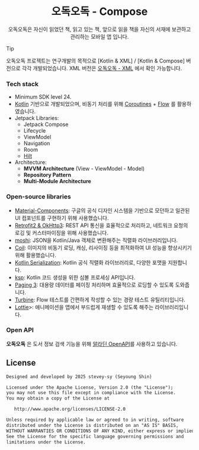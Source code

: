 <h1 align="center">오독오독 - Compose</h1>

<p align="center">
오독오독은 자신이 읽었던 책, 읽고 있는 책, 앞으로 읽을 책을 자신의 서재에 보관하고 관리하는 모바일 앱 입니다.
</p>

> [!TIP]
> 오독오독 프로젝트는 연구개발의 목적으로 [Kotlin & XML] / [Kotlin & Compose] 버전으로 각각 개발되었습니다. 
> XML 버전은 [오독오독 - XML](https://github.com/stevey-sy/bookchibakchi) 에서 확인 가능합니다.

<h3>Tech stack</h3>

- Minimum SDK level 24.
- [Kotlin](https://kotlinlang.org/) 기반으로 개발되었으며, 비동기 처리를 위해 [Coroutines](https://github.com/Kotlin/kotlinx.coroutines) + [Flow](https://kotlin.github.io/kotlinx.coroutines/kotlinx-coroutines-core/kotlinx.coroutines.flow/) 를 활용하였습니다.
- Jetpack Libraries:
  - Jetpack Compose
  - Lifecycle
  - ViewModel
  - Navigation
  - Room
  - [Hilt](https://dagger.dev/hilt/)
- Architecture:
  - **MVVM Architecture** (View - ViewModel - Model)
  - **Repository Pattern**
  - **Multi-Module Architecture**

<h3>Open-source libraries</h3>  

- [Material-Components](https://github.com/material-components/material-components-android): 구글의 공식 디자인 시스템을 기반으로 모던하고 일관된 UI 컴포넌트를 구현하기 위해 사용했습니다.
- [Retrofit2 & OkHttp3](https://github.com/square/retrofit): REST API 통신을 효율적으로 처리하고, 네트워크 요청의 로깅 및 커스터마이징을 위해 사용했습니다.
- [moshi](https://github.com/kyutai-labs/moshi): JSON을 Kotlin/Java 객체로 변환해주는 직렬화 라이브러리입니다.
- [Coil](https://github.com/coil-kt/coil): 이미지의 비동기 로딩, 캐싱, 리사이징 등을 최적화하여 UI 성능을 향상시키기 위해 활용했습니다.
- [Kotlin Serialization](https://github.com/Kotlin/kotlinx.serialization): Kotlin 공식 직렬화 라이브러리로, 다양한 포맷을 지원합니다.
- [ksp](https://github.com/google/ksp): Kotlin 코드 생성을 위한 심볼 프로세싱 API입니다.
- [Paging 3](https://developer.android.com/topic/libraries/architecture/paging/v3-overview?hl=ko): 대용량 데이터를 페이징 처리하며 효율적으로 로딩할 수 있도록 도와줍니다.
- [Turbine](https://github.com/cashapp/turbine): Flow 테스트를 간편하게 작성할 수 있는 경량 테스트 유틸리티입니다.
- [Lottie](https://github.com/airbnb/lottie-android)>: 애니메이션을 앱에서 부드럽게 재생할 수 있도록 해주는 라이브러리입니다.

<h3>Open API</h3>

**오독오독** 은 도서 정보 검색 기능을 위해 [알라딘 OpenAPI](https://blog.aladin.co.kr/openapi)를 사용하고 있습니다.

## License
```xml
Designed and developed by 2025 stevey-sy (Seyoung Shin)

Licensed under the Apache License, Version 2.0 (the "License");
you may not use this file except in compliance with the License.
You may obtain a copy of the License at

   http://www.apache.org/licenses/LICENSE-2.0

Unless required by applicable law or agreed to in writing, software
distributed under the License is distributed on an "AS IS" BASIS,
WITHOUT WARRANTIES OR CONDITIONS OF ANY KIND, either express or implied.
See the License for the specific language governing permissions and
limitations under the License.
```